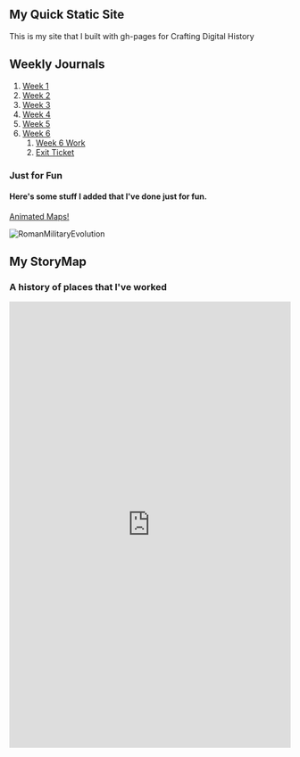 ## My Quick Static Site

This is my site that I built with gh-pages for Crafting Digital History






## Weekly Journals
1. [Week 1](https://github.com/WilliamKohlman/week-one/blob/master/journal.md)
1. [Week 2](https://github.com/WilliamKohlman/week-two/blob/master/journal.md)
1. [Week 3](https://github.com/WilliamKohlman/week-three/blob/master/Journal.md)
1. [Week 4](https://github.com/WilliamKohlman/week-four/blob/master/journal.md)
1. [Week 5](https://github.com/WilliamKohlman/week-five/blob/master/Journal.md)
1. [Week 6](https://github.com/WilliamKohlman/week-six/blob/master/Journal.md)
   1. [Week 6 Work](Week6.md)
   1. [Exit Ticket](ExitTicket.md)
   



### Just for Fun

#### Here's some stuff I added that I've done just for fun.
[Animated Maps!](web-map/index3.html)

![RomanMilitaryEvolution](RomeMilitaryEvolution.png)



## My StoryMap
### A history of places that I've worked
<iframe src="https://uploads.knightlab.com/storymapjs/1134fddfd1f6776d571b5dbf1e4bb484/my-first-storymap/index.html" frameborder="0" width="100%" height="800"></iframe>
